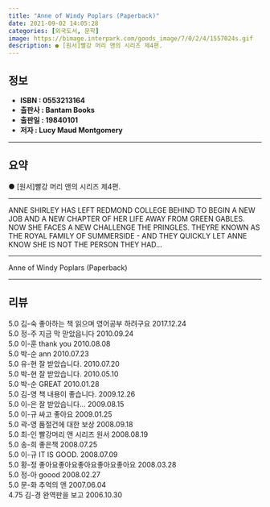 ```yaml
---
title: "Anne of Windy Poplars (Paperback)"
date: 2021-09-02 14:05:28
categories: [외국도서, 문학]
image: https://bimage.interpark.com/goods_image/7/0/2/4/1557024s.gif
description: ● [원서]빨강 머리 앤의 시리즈 제4편.
---
```


## **정보**

- **ISBN : 0553213164**
- **출판사 : Bantam Books**
- **출판일 : 19840101**
- **저자 : Lucy Maud Montgomery**

------



## **요약**

●  [원서]빨강 머리 앤의 시리즈 제4편.

------

ANNE SHIRLEY HAS LEFT REDMOND COLLEGE BEHIND TO BEGIN A NEW JOB AND A NEW CHAPTER OF HER LIFE AWAY FROM GREEN GABLES. NOW SHE FACES A NEW CHALLENGE THE PRINGLES. THEYRE KNOWN AS THE ROYAL FAMILY OF SUMMERSIDE - AND THEY QUICKLY LET ANNE KNOW SHE IS NOT THE PERSON THEY HAD... 

------


Anne of Windy Poplars (Paperback) 

------


## **리뷰** 

5.0 김-숙 좋아하는 책 읽으며 영어공부 하려구요 2017.12.24 <br/>5.0 정-주 지금 막 맏았읍니다 2010.09.24 <br/>5.0 이-훈 thank you 2010.08.08 <br/>5.0 박-순 ann 2010.07.23 <br/>5.0 유-현 잘 받았습니다. 2010.07.20 <br/>5.0 박-현 잘 받았습니다. 2010.05.10 <br/>5.0 박-순 GREAT 2010.01.28 <br/>5.0 김-영 책 내용이 좋습니다. 2009.12.26 <br/>5.0 이-은 잘 받았습니다...  2009.08.15 <br/>5.0 이-규 싸고  좋아요 2009.01.25 <br/>5.0 곽-영 품절건에 대한 보상 2008.09.18 <br/>5.0 최-인 빨강머리 앤 시리즈 원서 2008.08.19 <br/>5.0 송-희 좋은책 2008.07.25 <br/>5.0 이-규 IT IS GOOD. 2008.07.09 <br/>5.0 황-정 좋아요좋아요좋아요좋아요좋아요 2008.03.28 <br/>5.0 정-아 goood 2008.02.27 <br/>5.0 문-화 추억의 앤 2007.06.04 <br/>4.75 김-경 완역판을 보고 2006.10.30 <br/>